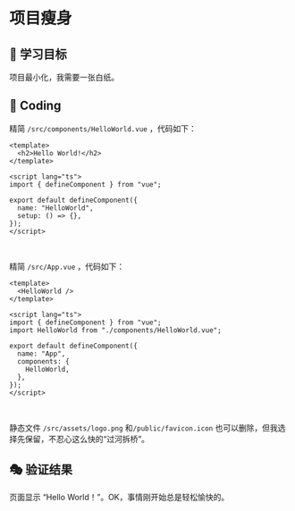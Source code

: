 # 项目瘦身

## 🎯 学习目标

项目最小化，我需要一张白纸。

## 🌈 Coding

精简 `/src/components/HelloWorld.vue` ，代码如下：

```vue
<template>
  <h2>Hello World!</h2>
</template>

<script lang="ts">
import { defineComponent } from "vue";

export default defineComponent({
  name: "HelloWorld",
  setup: () => {},
});
</script>
```

<br/>

精简 `/src/App.vue` ，代码如下：

```vue
<template>
  <HelloWorld />
</template>

<script lang="ts">
import { defineComponent } from "vue";
import HelloWorld from "./components/HelloWorld.vue";

export default defineComponent({
  name: "App",
  components: {
    HelloWorld,
  },
});
</script>

```

<br/>

静态文件 `/src/assets/logo.png` 和`/public/favicon.icon` 也可以删除，但我选择先保留，不忍心这么快的“过河拆桥”。

## 🎭 验证结果

页面显示 “Hello World！”。OK，事情刚开始总是轻松愉快的。
